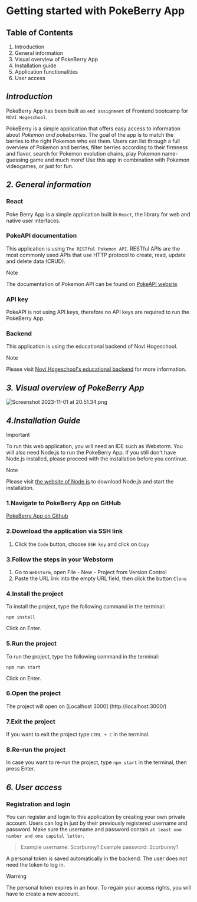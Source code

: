 # Getting started with PokeBerry App

## Table of Contents
1. Introduction
2. General information
3. Visual overview of PokeBerry App
4. Installation guide
5. Application functionalities
6. User access


## ***Introduction***

PokeBerry App has been built as `end assignment` of Frontend bootcamp for `NOVI Hogeschool`.

PokeBerry is a simple application that offers easy access to information about _Pokemon and pokeberries_. 
The goal of the app is to match the berries to the right Pokemon who eat them. 
Users can list through a full overview of Pokemon and berries, filter berries according to their firmness and flavor, search for Pokemon evolution chains, play Pokemon name-guessing game and much more!
Use this app in combination with Pokemon videogames, or just for fun. 


## ***2. General information***

### **React**
Poke Berry App is a simple application built in `React`, the library for web and native user interfaces.

### **PokeAPI documentation**
This application is using `The RESTful Pokemon API`. 
RESTful APIs are the most commonly used APIs that use HTTP protocol to create, read, update and delete data (CRUD).

>[!NOTE]
>The documentation of Pokemon API can be found on [PokeAPI website](https://pokeapi.co/docs/v2).

### **API key**
PokeAPI is not using API keys, therefore no API keys are required to run the PokeBerry App.

### **Backend**
This application is using the educational backend of Novi Hogeschool.

>[!NOTE]
>Please visit [Novi Hogeschool's educational backend](https://github.com/hogeschoolnovi/novi-educational-backend-documentation) for more information.



## ***3. Visual overview of PokeBerry App***
![Screenshot 2023-11-01 at 20.51.34.png](..%2F..%2FDesktop%2Fpokebery%20screenshots%2Fscreenshots%20application%2FScreenshot%202023-11-01%20at%2020.51.34.png)



## ***4.Installation Guide***

>[!IMPORTANT]
>To run this web application, you will need an IDE such as Webstorm. You will also need Node.js to run the PokeBerry App. 
>If you still don't have Node.js installed, please proceed with the installation before you continue.


>[!NOTE]
>Please visit [the website of Node.js](https://nodejs.org/en) to download Node.js and start the installation.


### **1.Navigate to PokeBerry App on GitHub**

[PokeBerry App on Github](https://github.com/marijana82/poke-berry-final-project)

### **2.Download the application via SSH link**

1. Click the `Code` button, choose `SSH key` and click on `Copy`

### **3.Follow the steps in your Webstorm**

1. Go to `Webstorm`, open File - New - Project from Version Control
2. Paste the URL link into the empty URL field, then click the button `Clone`


### **4.Install the project**

To install the project, type the following command in the terminal:
```
npm install
```
Click on Enter.


### **5.Run the project**

To run the project, type the following command in the terminal:
```
npm run start 
```
Click on Enter.


### **6.Open the project**

The project will open on [Localhost 3000] (http://localhost:3000/)


### **7.Exit the project**

If you want to exit the project type `CTRL + C` in the terminal. 


### **8.Re-run the project**

In case you want to re-run the project, type `npm start` in the terminal, then press Enter. 


## ***6. User access***

### **Registration and login**
You can register and login to this application by creating your own private account.
Users can log in just by their previously registered username and password.
Make sure the username and password contain `at least one number and one capital letter`.
>Example username: Scorbunny1
>Example password: Scorbunny1

A personal token is saved automatically in the backend. The user does not need the token to log in.

>[!WARNING]
>The personal token expires in an hour. To regain your access rights, you will have to create a new account. 


